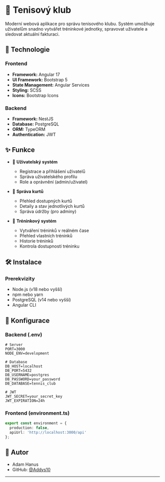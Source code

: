 # 🎾 Tenisový klub 

Moderní webová aplikace pro správu tenisového klubu. Systém umožňuje uživatelům snadno vytvářet tréninkové jednotky, spravovat uživatele a sledovat aktuální fakturaci.

## 🚀 Technologie

### Frontend
- **Framework:** Angular 17
- **UI Framework:** Bootstrap 5
- **State Management:** Angular Services
- **Styling:** SCSS
- **Icons:** Bootstrap Icons

### Backend
- **Framework:** NestJS
- **Database:** PostgreSQL
- **ORM:** TypeORM
- **Authentication:** JWT

## ✨ Funkce

- 👤 **Uživatelský systém**
    - Registrace a přihlášení uživatelů
    - Správa uživatelského profilu
    - Role a oprávnění (admin/uživatel)

- 🎾 **Správa kurtů**
    - Přehled dostupných kurtů
    - Detaily a stav jednotlivých kurtů
    - Správa údržby (pro adminy)

- 📅 **Tréninkový systém**
    - Vytváření tréninků v reálném čase
    - Přehled vlastních tréninků
    - Historie tréninků
    - Kontrola dostupnosti tréninku

## 🛠️ Instalace

### Prerekvizity
- Node.js (v18 nebo vyšší)
- npm nebo yarn
- PostgreSQL (v14 nebo vyšší)
- Angular CLI


## 📝 Konfigurace

### Backend (.env)
```env
# Server
PORT=3000
NODE_ENV=development

# Database
DB_HOST=localhost
DB_PORT=5432
DB_USERNAME=postgres
DB_PASSWORD=your_password
DB_DATABASE=tennis_club

# JWT
JWT_SECRET=your_secret_key
JWT_EXPIRATION=24h
```

### Frontend (environment.ts)
```typescript
export const environment = {
  production: false,
  apiUrl: 'http://localhost:3000/api'
};
```


## 👥 Autor

- Adam Hanus
- GitHub: [@Addys10](https://github.com/Addys10)

---
